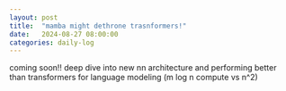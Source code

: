 ```yaml
---
layout: post
title:  "mamba might dethrone trasnformers!"
date:   2024-08-27 08:00:00
categories: daily-log
---
```


coming soon!! deep dive into new nn architecture and performing better than transformers for language modeling (m log n compute vs n^2)